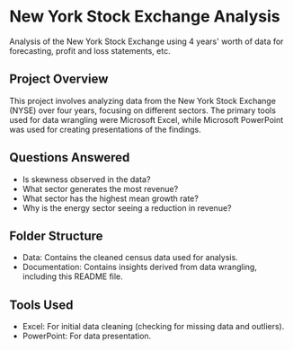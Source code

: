 # New York Stock Exchange Analysis
Analysis of the New York Stock Exchange using 4 years' worth of data for forecasting, profit and loss statements, etc.

## Project Overview
This project involves analyzing data from the New York Stock Exchange (NYSE) over four years, focusing on different sectors. The primary tools used for data wrangling were Microsoft Excel, while Microsoft PowerPoint was used for creating presentations of the findings.

## Questions Answered
* Is skewness observed in the data?
* What sector generates the most revenue?
* What sector has the highest mean growth rate?
* Why is the energy sector seeing a reduction in revenue?

## Folder Structure
* Data: Contains the cleaned census data used for analysis.
* Documentation: Contains insights derived from data wrangling, including this README file.

## Tools Used
* Excel: For initial data cleaning (checking for missing data and outliers).
* PowerPoint: For data presentation.



